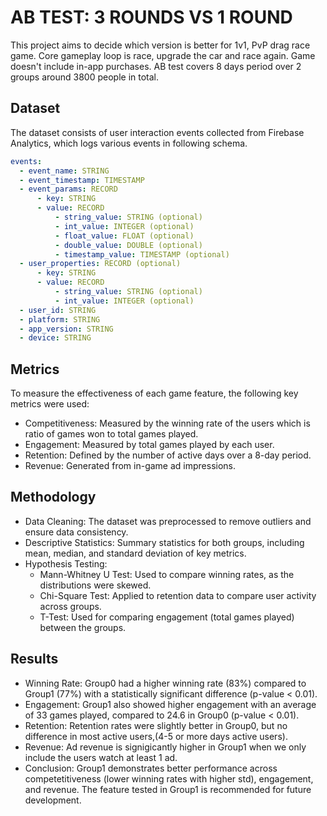 # AB TEST: 3 ROUNDS VS 1 ROUND
This project aims to decide which version is better for 1v1, PvP drag race game. Core gameplay loop is race, upgrade the car and race again. Game doesn't include in-app purchases. 
AB test covers 8 days period over 2 groups around 3800 people in total. 

## Dataset 
The dataset consists of user interaction events collected from Firebase Analytics, which logs various events in following schema. 
```yaml
events:
  - event_name: STRING
  - event_timestamp: TIMESTAMP
  - event_params: RECORD
      - key: STRING
      - value: RECORD
          - string_value: STRING (optional)
          - int_value: INTEGER (optional)
          - float_value: FLOAT (optional)
          - double_value: DOUBLE (optional)
          - timestamp_value: TIMESTAMP (optional)
  - user_properties: RECORD (optional)
      - key: STRING
      - value: RECORD
          - string_value: STRING (optional)
          - int_value: INTEGER (optional)
  - user_id: STRING
  - platform: STRING
  - app_version: STRING
  - device: STRING
```

## Metrics
To measure the effectiveness of each game feature, the following key metrics were used:

- Competitiveness: Measured by the winning rate of the users which is ratio of games won to total games played.
- Engagement: Measured by total games played by each user.
- Retention: Defined by the number of active days over a 8-day period.
- Revenue: Generated from in-game ad impressions.

## Methodology
- Data Cleaning: The dataset was preprocessed to remove outliers and ensure data consistency.
- Descriptive Statistics: Summary statistics for both groups, including mean, median, and standard deviation of key metrics.
- Hypothesis Testing:
  - Mann-Whitney U Test: Used to compare winning rates, as the distributions were skewed.
  - Chi-Square Test: Applied to retention data to compare user activity across groups.
  - T-Test: Used for comparing engagement (total games played) between the groups.

## Results
- Winning Rate: Group0 had a higher winning rate (83%) compared to Group1 (77%) with a statistically significant difference (p-value < 0.01).
- Engagement: Group1 also showed higher engagement with an average of 33 games played, compared to 24.6 in Group0 (p-value < 0.01).
- Retention: Retention rates were slightly better in Group0, but no difference in most active users,(4-5 or more days active users).
- Revenue: Ad revenue is signigicantly higher in Group1 when we only include the users watch at least 1 ad.
- Conclusion: Group1 demonstrates better performance across competetitiveness (lower winning rates with higher std), engagement, and revenue. The feature tested in Group1 is recommended for future development.
